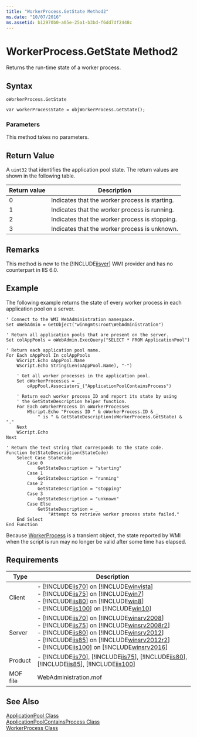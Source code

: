 ```yaml
---
title: "WorkerProcess.GetState Method2"
ms.date: "10/07/2016"
ms.assetid: b12970b0-a05e-25a1-b3bd-f6dd7df2448c
---
```

# WorkerProcess.GetState Method2

Returns the run-time state of a worker process.  
  
## Syntax  
  
```vbs  
oWorkerProcess.GetState  
```  
  
```jscript#  
var workerProcessState = objWorkerProcess.GetState();  
```  
  
### Parameters  

 This method takes no parameters.  
  
## Return Value  

 A `uint32` that identifies the application pool state. The return values are shown in the following table.  
  
|Return value|Description|  
|------------------|-----------------|  
|0|Indicates that the worker process is starting.|  
|1|Indicates that the worker process is running.|  
|2|Indicates that the worker process is stopping.|  
|3|Indicates that the worker process is unknown.|  
  
## Remarks  

 This method is new to the [!INCLUDE[iisver](../wmi-provider/includes/iisver-md.md)] WMI provider and has no counterpart in IIS 6.0.  
  
## Example  

 The following example returns the state of every worker process in each application pool on a server.  
  
```  
' Connect to the WMI WebAdministration namespace.  
Set oWebAdmin = GetObject("winmgmts:root\WebAdministration")  
  
' Return all application pools that are present on the server.  
Set colAppPools = oWebAdmin.ExecQuery("SELECT * FROM ApplicationPool")  
  
' Return each application pool name.  
For Each oAppPool In colAppPools  
    WScript.Echo oAppPool.Name  
    WScript.Echo String(Len(oAppPool.Name), "-")  
  
    ' Get all worker processes in the application pool.  
    Set oWorkerProcesses = _  
        oAppPool.Associators_("ApplicationPoolContainsProcess")  
  
    ' Return each worker process ID and report its state by using  
    ' the GetStateDescription helper function.  
    For Each oWorkerProcess In oWorkerProcesses  
        WScript.Echo "Process ID " & oWorkerProcess.ID & _  
            " is " & GetStateDescription(oWorkerProcess.GetState) & "."  
    Next  
    WScript.Echo  
Next  
  
' Return the text string that corresponds to the state code.  
Function GetStateDescription(StateCode)  
    Select Case StateCode  
        Case 0  
            GetStateDescription = "starting"  
        Case 1  
            GetStateDescription = "running"  
        Case 2  
            GetStateDescription = "stopping"  
        Case 3  
            GetStateDescription = "unknown"  
        Case Else  
            GetStateDescription = _  
                "Attempt to retrieve worker process state failed."  
    End Select  
End Function  
```  
  
 Because [WorkerProcess](../wmi-provider/workerprocess-class.md) is a transient object, the state reported by WMI when the script is run may no longer be valid after some time has elapsed.  
  
## Requirements  
  
|Type|Description|  
|----------|-----------------|  
|Client|-   [!INCLUDE[iis70](../wmi-provider/includes/iis70-md.md)] on [!INCLUDE[winvista](../wmi-provider/includes/winvista-md.md)]<br />-   [!INCLUDE[iis75](../wmi-provider/includes/iis75-md.md)] on [!INCLUDE[win7](../wmi-provider/includes/win7-md.md)]<br />-   [!INCLUDE[iis80](../wmi-provider/includes/iis80-md.md)] on [!INCLUDE[win8](../wmi-provider/includes/win8-md.md)]<br />-   [!INCLUDE[iis100](../wmi-provider/includes/iis100-md.md)] on [!INCLUDE[win10](../wmi-provider/includes/win10-md.md)]|  
|Server|-   [!INCLUDE[iis70](../wmi-provider/includes/iis70-md.md)] on [!INCLUDE[winsrv2008](../wmi-provider/includes/winsrv2008-md.md)]<br />-   [!INCLUDE[iis75](../wmi-provider/includes/iis75-md.md)] on [!INCLUDE[winsrv2008r2](../wmi-provider/includes/winsrv2008r2-md.md)]<br />-   [!INCLUDE[iis80](../wmi-provider/includes/iis80-md.md)] on [!INCLUDE[winsrv2012](../wmi-provider/includes/winsrv2012-md.md)]<br />-   [!INCLUDE[iis85](../wmi-provider/includes/iis85-md.md)] on [!INCLUDE[winsrv2012r2](../wmi-provider/includes/winsrv2012r2-md.md)]<br />-   [!INCLUDE[iis100](../wmi-provider/includes/iis100-md.md)] on [!INCLUDE[winsrv2016](../wmi-provider/includes/winsrv2016-md.md)]|  
|Product|-   [!INCLUDE[iis70](../wmi-provider/includes/iis70-md.md)], [!INCLUDE[iis75](../wmi-provider/includes/iis75-md.md)], [!INCLUDE[iis80](../wmi-provider/includes/iis80-md.md)], [!INCLUDE[iis85](../wmi-provider/includes/iis85-md.md)], [!INCLUDE[iis100](../wmi-provider/includes/iis100-md.md)]|  
|MOF file|WebAdministration.mof|  
  
## See Also  

 [ApplicationPool Class](../wmi-provider/applicationpool-class.md)   
 [ApplicationPoolContainsProcess Class](../wmi-provider/applicationpoolcontainsprocess-class.md)   
 [WorkerProcess Class](../wmi-provider/workerprocess-class.md)
